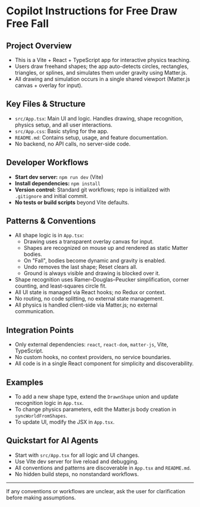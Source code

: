 # Copilot Instructions for Free Draw Free Fall

## Project Overview
- This is a Vite + React + TypeScript app for interactive physics teaching.
- Users draw freehand shapes; the app auto-detects circles, rectangles, triangles, or splines, and simulates them under gravity using Matter.js.
- All drawing and simulation occurs in a single shared viewport (Matter.js canvas + overlay for input).

## Key Files & Structure
- `src/App.tsx`: Main UI and logic. Handles drawing, shape recognition, physics setup, and all user interactions.
- `src/App.css`: Basic styling for the app.
- `README.md`: Contains setup, usage, and feature documentation.
- No backend, no API calls, no server-side code.

## Developer Workflows
- **Start dev server:** `npm run dev` (Vite)
- **Install dependencies:** `npm install`
- **Version control:** Standard git workflows; repo is initialized with `.gitignore` and initial commit.
- **No tests or build scripts** beyond Vite defaults.

## Patterns & Conventions
- All shape logic is in `App.tsx`:
  - Drawing uses a transparent overlay canvas for input.
  - Shapes are recognized on mouse up and rendered as static Matter bodies.
  - On "Fall", bodies become dynamic and gravity is enabled.
  - Undo removes the last shape; Reset clears all.
  - Ground is always visible and drawing is blocked over it.
- Shape recognition uses Ramer–Douglas–Peucker simplification, corner counting, and least-squares circle fit.
- All UI state is managed via React hooks; no Redux or context.
- No routing, no code splitting, no external state management.
- All physics is handled client-side via Matter.js; no external communication.

## Integration Points
- Only external dependencies: `react`, `react-dom`, `matter-js`, Vite, TypeScript.
- No custom hooks, no context providers, no service boundaries.
- All code is in a single React component for simplicity and discoverability.

## Examples
- To add a new shape type, extend the `DrawnShape` union and update recognition logic in `App.tsx`.
- To change physics parameters, edit the Matter.js body creation in `syncWorldFromShapes`.
- To update UI, modify the JSX in `App.tsx`.

## Quickstart for AI Agents
- Start with `src/App.tsx` for all logic and UI changes.
- Use Vite dev server for live reload and debugging.
- All conventions and patterns are discoverable in `App.tsx` and `README.md`.
- No hidden build steps, no nonstandard workflows.

---
If any conventions or workflows are unclear, ask the user for clarification before making assumptions.
